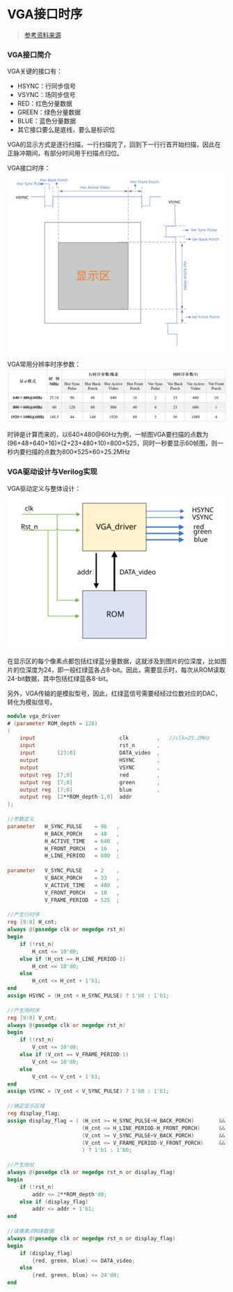 # VGA接口时序  
> [参考资料来源](https://www.cnblogs.com/liujinggang/p/9690504.html)  

### VGA接口简介  
VGA关键的接口有：  
- HSYNC：行同步信号  
- VSYNC：场同步信号  
- RED：红色分量数据  
- GREEN：绿色分量数据  
- BLUE：蓝色分量数据  
- 其它接口要么是底线，要么是标识位  

VGA的显示方式是逐行扫描，一行扫描完了，回到下一行行首开始扫描，因此在正脉冲期间，有部分时间用于扫描点归位。  

VGA接口时序：  
![VGA时序图](./imag-VGA/VGA时序.svg)  

VGA常用分辨率时序参数：  
![VGA常用分辨率时序参数](./imag-VGA/VGA常用分辨率时序参数.png)  

时钟是计算而来的，以640×480@60Hz为例，一帧图VGA要扫描的点数为(96+48+640+16)×(2+23+480+10)=800×525，同时一秒要显示60帧图，则一秒内要扫描的点数为800×525×60=25.2MHz  

### VGA驱动设计与Verilog实现  
VGA驱动定义与整体设计：
![VGA驱动整体设计](./imag-VGA/VGA驱动整体设计.svg)  

在显示区的每个像素点都包括红绿蓝分量数据，这就涉及到图片的位深度，比如图片的位深度为24，即一般红绿蓝各占8-bit。因此，需要显示时，每次从ROM读取24-bit数据，其中包括红绿蓝各8-bit。  

另外，VGA传输的是模拟型号，因此，红绿蓝信号需要经经过位数对应的DAC，转化为模拟信号。  

```Verilog
module vga_driver
# (parameter ROM_depth = 128)
(
    input                           clk         ,   //clk=25.2MHz
    input                           rst_n       ,
    input       [23:0]              DATA_video  ,
    output                          HSYNC       ,
    output                          VSYNC       ,
    output reg  [7;0]               red         ,
    output reg  [7;0]               green       ,
    output reg  [7;0]               blue        ,
    output reg  [2**ROM_depth-1,0]  addr
);

//参数定义
parameter   H_SYNC_PULSE    = 96   ,
            H_BACK_PORCH    = 48   ,
            H_ACTIVE_TIME   = 640  ,
            H_FRONT_PORCH   = 16   ,
            H_LINE_PERIOD   = 800  ;

parameter   V_SYNC_PULSE    = 2    ,
            V_BACK_PORCH    = 33   ,
            V_ACTIVE_TIME   = 480  ,
            V_FRONT_PORCH   = 10   ,
            V_FRAME_PERIOD  = 525  ;

//产生行时序
reg [9:0] H_cnt;
always @(posedge clk or negedge rst_n)
begin
    if (!rst_n)
        H_cnt <= 10'd0;
    else if (H_cnt == H_LINE_PERIOD-1)
        H_cnt <= 10'd0;
    else
        H_cnt <= H_cnt + 1'b1;
end
assign HSYNC = (H_cnt < H_SYNC_PULSE) ? 1'b0 : 1'b1;

//产生场时序
reg [9:0] V_cnt;
always @(posedge clk or negedge rst_n)
begin
    if (!rst_n)
        V_cnt <= 10'd0;
    else if (V_cnt == V_FRAME_PERIOD-1)
        V_cnt <= 10'd0;
    else
        V_cnt <= V_cnt + 1'b1;
end
assign VSYNC = (V_cnt < V_SYNC_PULSE) ? 1'b0 : 1'b1;

//确定显示区域
reg display_flag;
assign display_flag = ( (H_cnt >= H_SYNC_PULSE+H_BACK_PORCH)        &&
                        (H_cnt <= H_LINE_PERIOD-H_FRONT_PORCH)      &&
                        (V_cnt >= V_SYNC_PULSE+V_BACK_PORCH)        &&
                        (V_cnt <= V_FRAME_PERIOD-V_FRONT_PORCH)     &&
                        ) ? 1'b1 : 1'b0;

//产生地址
always @(posedge clk or negedge rst_n or display_flag)
begin
    if (!rst_n)
        addr <= 2**ROM_depth'd0;
    else if (display_flag)
        addr <= addr + 1'b1;
end

//读像素点RGB数据
always @(posedge clk or negedge rst_n or display_flag)
begin
    if (display_flag)
        {red, green, blue} <= DATA_video;
    else
        {red, green, blue} <= 24'd0;
end
```

